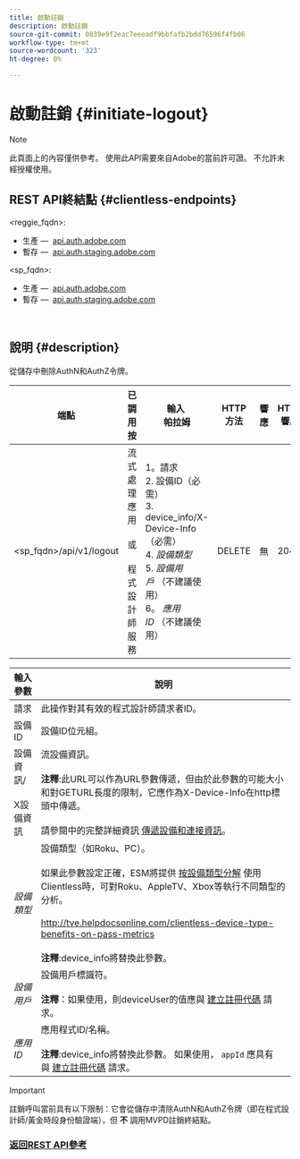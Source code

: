 ```yaml
---
title: 啟動註銷
description: 啟動註銷
source-git-commit: 0839e9f2eac7eeeadf9bbfafb2bdd76596f4fb06
workflow-type: tm+mt
source-wordcount: '323'
ht-degree: 0%

---
```



# 啟動註銷 {#initiate-logout}

>[!NOTE]
>
>此頁面上的內容僅供參考。 使用此API需要來自Adobe的當前許可證。 不允許未經授權使用。

## REST API終結點 {#clientless-endpoints}

&lt;reggie_fqdn>:

* 生產 —  [api.auth.adobe.com](http://api.auth.adobe.com/)
* 暫存 —  [api.auth.staging.adobe.com](http://api.auth-staging.adobe.com/)

&lt;sp_fqdn>:

* 生產 —  [api.auth.adobe.com](http://api.auth.adobe.com/)
* 暫存 —  [api.auth.staging.adobe.com](http://api.auth-staging.adobe.com/)

</br>

## 說明 {#description}

從儲存中刪除AuthN和AuthZ令牌。


| 端點 | 已調用  </br>按 | 輸入   </br>帕拉姆 | HTTP  </br>方法 | 響應 | HTTP  </br>響應 |
| --- | --- | --- | --- | --- | --- |
| &lt;sp_fqdn>/api/v1/logout | 流式處理應用</br></br>或</br></br>程式設計師服務 | 1。請求</br>2.  設備ID（必需）</br>3.  device_info/X-Device-Info（必需）</br>4.  _設備類型_</br> 5.  _設備用戶_ （不建議使用）</br>6。  _應用ID_ （不建議使用） | DELETE | 無 | 204 |


| 輸入參數 | 說明 |
| --- | --- |
| 請求 | 此操作對其有效的程式設計師請求者ID。 |
| 設備ID | 設備ID位元組。 |
| 設備資訊/</br></br>X設備資訊 | 流設備資訊。</br></br>**注釋**:此URL可以作為URL參數傳遞，但由於此參數的可能大小和對GETURL長度的限制，它應作為X-Device-Info在http標頭中傳遞。 </br></br>請參閱中的完整詳細資訊 [傳遞設備和連接資訊](http://tve.helpdocsonline.com/passing-device-information)。 |
| _設備類型_ | 設備類型（如Roku、PC）。</br></br>如果此參數設定正確，ESM將提供 [按設備類型分解](http://tve.helpdocsonline.com/esm-overview$clientless_device_type) 使用Clientless時，可對Roku、AppleTV、Xbox等執行不同類型的分析。</br></br>http://tve.helpdocsonline.com/clientless-device-type-benefits-on-pass-metrics </br></br>**注釋**:device_info將替換此參數。 |
| _設備用戶_ | 設備用戶標識符。</br></br>**注釋**：如果使用，則deviceUser的值應與 [建立註冊代碼](http://tve.helpdocsonline.com/registration-code-request) 請求。 |
| _應用ID_ | 應用程式ID/名稱。 </br></br>**注釋**:device_info將替換此參數。 如果使用， `appId` 應具有與 [建立註冊代碼](http://tve.helpdocsonline.com/create-registration-page-/-login-uri) 請求。 |

>[!IMPORTANT]
> 
>註銷呼叫當前具有以下限制：它會從儲存中清除AuthN和AuthZ令牌（即在程式設計師/黃金時段身份驗證端），但 **不** 調用MVPD註銷終結點。 

### [返回REST API參考](/help/authentication/rest-api-reference.md)
